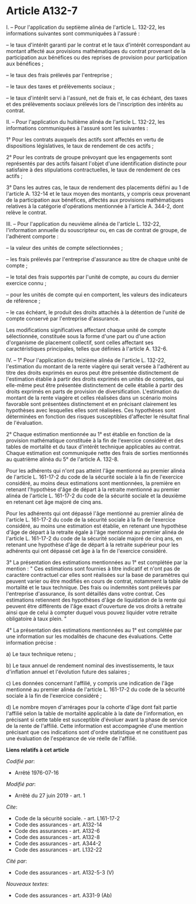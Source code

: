 # Article A132-7

I. – Pour l'application du septième alinéa de l'article L. 132-22, les informations suivantes sont communiquées à l'assuré :

– le taux d'intérêt garanti par le contrat et le taux d'intérêt correspondant au montant affecté aux provisions mathématiques
du contrat provenant de la participation aux bénéfices ou des reprises de provision pour participation aux bénéfices ;

– le taux des frais prélevés par l'entreprise ;

– le taux des taxes et prélèvements sociaux ;

– le taux d'intérêt servi à l'assuré, net de frais et, le cas échéant, des taxes et des prélèvements sociaux prélevés lors de
l'inscription des intérêts au contrat.

II. – Pour l'application du huitième alinéa de l'article L. 132-22, les informations communiquées à l'assuré sont les
suivantes :

1° Pour les contrats auxquels des actifs sont affectés en vertu de dispositions législatives, le taux de rendement de ces
actifs ;

2° Pour les contrats de groupe prévoyant que les engagements sont représentés par des actifs faisant l'objet d'une
identification distincte pour satisfaire à des stipulations contractuelles, le taux de rendement de ces actifs ;

3° Dans les autres cas, le taux de rendement des placements défini au 1 de l'article A. 132-14 et le taux moyen des montants,
y compris ceux provenant de la participation aux bénéfices, affectés aux provisions mathématiques relatives à la catégorie
d'opérations mentionnée à l'article A. 344-2, dont relève le contrat.

III. – Pour l'application du neuvième alinéa de l'article L. 132-22, l'information annuelle du souscripteur ou, en cas de
contrat de groupe, de l'adhérent comporte :

– la valeur des unités de compte sélectionnées ;

– les frais prélevés par l'entreprise d'assurance au titre de chaque unité de compte ;

– le total des frais supportés par l'unité de compte, au cours du dernier exercice connu ;

– pour les unités de compte qui en comportent, les valeurs des indicateurs de référence ;

– le cas échéant, le produit des droits attachés à la détention de l'unité de compte conservé par l'entreprise d'assurance.

Les modifications significatives affectant chaque unité de compte sélectionnée, constituée sous la forme d'une part ou d'une
action d'organisme de placement collectif, sont celles affectant ses caractéristiques principales, telles que définies à
l'article A. 132-6.

IV. – 1° Pour l'application du treizième alinéa de l'article L. 132-22, l'estimation du montant de la rente viagère qui
serait versée à l'adhérent au titre des droits exprimés en euros peut être présentée distinctement de l'estimation établie à
partir des droits exprimés en unités de comptes, qui elle-même peut être présentée distinctement de celle établie à partir
des droits exprimés en parts de provision de diversification. L'estimation du montant de la rente viagère et celles réalisées
dans un scénario moins favorable sont présentées distinctement et en précisant clairement les hypothèses avec lesquelles
elles sont réalisées. Ces hypothèses sont déterminées en fonction des risques susceptibles d'affecter le résultat final de
l'évaluation.

2° Chaque estimation mentionnée au 1° est établie en fonction de la provision mathématique constituée à la fin de l'exercice
considéré et des tables de mortalité et du taux d'intérêt technique applicables au contrat. Chaque estimation est communiquée
nette des frais de sorties mentionnés au quatrième alinéa du 5° de l'article A. 132-8. 

Pour les adhérents qui n'ont pas atteint l'âge mentionné au premier alinéa de l'article L. 161-17-2 du code de la sécurité
sociale à la fin de l'exercice considéré, au moins deux estimations sont mentionnées, la première en retenant l'hypothèse
d'âge de départ à la retraite mentionné au premier alinéa de l'article L. 161-17-2 du code de la sécurité sociale et la
deuxième en retenant cet âge majoré de cinq ans.

Pour les adhérents qui ont dépassé l'âge mentionné au premier alinéa de l'article L. 161-17-2 du code de la sécurité sociale
à la fin de l'exercice considéré, au moins une estimation est établie, en retenant une hypothèse d'âge de départ à la
retraite égale à l'âge mentionné au premier alinéa de l'article L. 161-17-2 du code de la sécurité sociale majoré de cinq
ans, en retenant une hypothèse d'âge de départ à la retraite supérieur pour les adhérents qui ont dépassé cet âge à la fin de
l'exercice considéré.

3° La présentation des estimations mentionnées au 1° est complétée par la mention : " Ces estimations sont fournies à titre
indicatif et n'ont pas de caractère contractuel car elles sont réalisées sur la base de paramètres qui peuvent varier ou être
modifiés en cours de contrat, notamment la table de mortalité et le taux technique. Des frais ou indemnités sont prélevés par
l'entreprise d'assurance, ils sont détaillés dans votre contrat. Ces estimations retiennent des hypothèses d'âge de
liquidation de la rente qui peuvent être différents de l'âge exact d'ouverture de vos droits à retraite ainsi que de celui à
compter duquel vous pouvez liquider votre retraite obligatoire à taux plein. "

4° La présentation des estimations mentionnées au 1° est complétée par une information sur les modalités de chacune des
évaluations. Cette information précise :

a) Le taux technique retenu ;

b) Le taux annuel de rendement nominal des investissements, le taux d'inflation annuel et l'évolution future des salaires ;

c) Les données concernant l'affilié, y compris une indication de l'âge mentionné au premier alinéa de l'article L. 161-17-2
du code de la sécurité sociale à la fin de l'exercice considéré ;

d) Le nombre moyen d'arrérages pour la cohorte d'âge dont fait partie l'affilié selon la table de mortalité applicable à la
date de l'information, en précisant si cette table est susceptible d'évoluer avant la phase de service de la rente de
l'affilié. Cette information est accompagnée d'une mention précisant que ces indications sont d'ordre statistique et ne
constituent pas une évaluation de l'espérance de vie réelle de l'affilié.

**Liens relatifs à cet article**

_Codifié par_:

  - Arrêté 1976-07-16

_Modifié par_:

  - Arrêté du 27 juin 2019 - art. 1

_Cite_:

  - Code de la sécurité sociale. - art. L161-17-2
  - Code des assurances - art. A132-14
  - Code des assurances - art. A132-6
  - Code des assurances - art. A132-8
  - Code des assurances - art. A344-2
  - Code des assurances - art. L132-22

_Cité par_:

  - Code des assurances - art. A132-5-3 (V)

_Nouveaux textes_:

  - Code des assurances - art. A331-9 (Ab)
